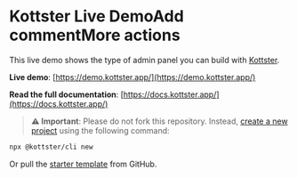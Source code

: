 # Kottster Live DemoAdd commentMore actions

This live demo shows the type of admin panel you can build with [Kottster](https://kottster.app/).

**Live demo**: [https://demo.kottster.app/](https://demo.kottster.app/)

**Read the full documentation**: [https://docs.kottster.app/](https://docs.kottster.app/)

> **⚠️ Important**: Please do not fork this repository. Instead, [create a new project](https://docs.kottster.app/) using the following command:

```bash
npx @kottster/cli new
```

Or pull the [starter template](https://github.com/kottster/kottster-template-js) from GitHub.